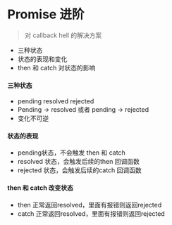 # Promise 进阶

> 对 callback hell 的解决方案

- 三种状态
- 状态的表现和变化
- then 和 catch 对状态的影响

#### 三种状态

- pending resolved rejected
- Pending -> resolved 或者 pending -> rejected
- 变化不可逆

#### 状态的表现

- pending状态，不会触发 then 和 catch
- resolved 状态，会触发后续的then 回调函数
- rejected 状态，会触发后续的catch 回调函数

#### then 和 catch 改变状态

- then 正常返回resolved，里面有报错则返回rejected
- catch 正常返回resolved，里面有报错则返回rejected

